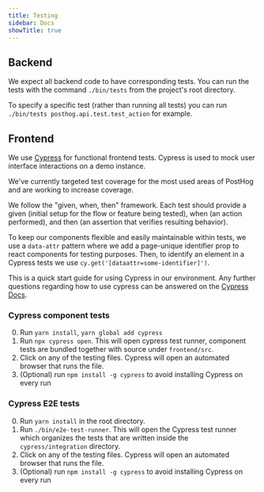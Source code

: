 ```yaml
---
title: Testing
sidebar: Docs
showTitle: true
---
```


## Backend
We expect all backend code to have corresponding tests. You can run the tests with the command `./bin/tests` from the project's root directory. 

To specify a specific test (rather than running all tests) you can run `./bin/tests posthog.api.test.test_action` for example.

## Frontend
We use [Cypress](https://www.cypress.io/) for functional frontend tests. Cypress is used to mock user interface interactions on a demo instance. 

We've currently targeted test coverage for the most used areas of PostHog and are working to increase coverage. 

We follow the "given, when, then" framework. Each test should provide a given (initial setup for the flow or feature being tested), when (an action performed), and then (an assertion that verifies resulting behavior). 

To keep our components flexible and easily maintainable within tests, we use a `data-attr` pattern where we add a page-unique identifier prop to react components for testing purposes. Then, to identify an element in a Cypress tests we use `cy.get('[dataattr=some-identifier]')`. 

This is a quick start guide for using Cypress in our environment. Any further questions regarding how to use cypress can be answered on the [Cypress Docs](https://docs.cypress.io/). 

### Cypress component tests

0. Run `yarn install`, `yarn global add cypress`
1. Run `npx cypress open`. This will open cypress test runner, component tests are bundled together with source under `frontend/src`.
2. Click on any of the testing files. Cypress will open an automated browser that runs the file. 
3. (Optional) run `npm install -g cypress` to avoid installing Cypress on every run

### Cypress E2E tests

0. Run `yarn install` in the root directory.
1. Run `./bin/e2e-test-runner`. This will open the Cypress test runner which organizes the tests that are written inside the `cypress/integration` directory.
2. Click on any of the testing files. Cypress will open an automated browser that runs the file. 
3. (Optional) run `npm install -g cypress` to avoid installing Cypress on every run

